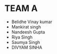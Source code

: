 # TEAM A

* Belidhe Vinay kumar
* Mankirat singh
* Nandeesh Gupta
* Riya Singh
* Saumya Singh
* DIVYAM SINHA